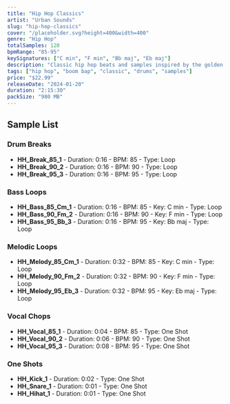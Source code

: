 ```yaml
---
title: "Hip Hop Classics"
artist: "Urban Sounds"
slug: "hip-hop-classics"
cover: "/placeholder.svg?height=400&width=400"
genre: "Hip Hop"
totalSamples: 120
bpmRange: "85-95"
keySignatures: ["C min", "F min", "Bb maj", "Eb maj"]
description: "Classic hip hop beats and samples inspired by the golden era. Perfect for old school and modern hip hop production with authentic drum breaks and melodic elements."
tags: ["hip hop", "boom bap", "classic", "drums", "samples"]
price: "$22.99"
releaseDate: "2024-01-20"
duration: "2:15:30"
packSize: "980 MB"
---
```


## Sample List

### Drum Breaks
- **HH_Break_85_1** - Duration: 0:16 - BPM: 85 - Type: Loop
- **HH_Break_90_2** - Duration: 0:16 - BPM: 90 - Type: Loop
- **HH_Break_95_3** - Duration: 0:16 - BPM: 95 - Type: Loop

### Bass Loops
- **HH_Bass_85_Cm_1** - Duration: 0:16 - BPM: 85 - Key: C min - Type: Loop
- **HH_Bass_90_Fm_2** - Duration: 0:16 - BPM: 90 - Key: F min - Type: Loop
- **HH_Bass_95_Bb_3** - Duration: 0:16 - BPM: 95 - Key: Bb maj - Type: Loop

### Melodic Loops
- **HH_Melody_85_Cm_1** - Duration: 0:32 - BPM: 85 - Key: C min - Type: Loop
- **HH_Melody_90_Fm_2** - Duration: 0:32 - BPM: 90 - Key: F min - Type: Loop
- **HH_Melody_95_Eb_3** - Duration: 0:32 - BPM: 95 - Key: Eb maj - Type: Loop

### Vocal Chops
- **HH_Vocal_85_1** - Duration: 0:04 - BPM: 85 - Type: One Shot
- **HH_Vocal_90_2** - Duration: 0:06 - BPM: 90 - Type: One Shot
- **HH_Vocal_95_3** - Duration: 0:08 - BPM: 95 - Type: One Shot

### One Shots
- **HH_Kick_1** - Duration: 0:02 - Type: One Shot
- **HH_Snare_1** - Duration: 0:01 - Type: One Shot
- **HH_Hihat_1** - Duration: 0:01 - Type: One Shot
